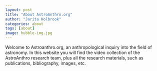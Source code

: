```yaml
---
layout: post
title: "About AstroAnthro.org"
author: "Jarita Holbrook"
categories: about
tags: [about]
image: hubble-img.jpg
---
```


Welcome to Astroanthro.org, an anthropological inquiry into the field of astronomy. In this website you will find the video collection of the AstroAnthro research team, plus all the research materials, such as publications, bibliography, images, etc.
